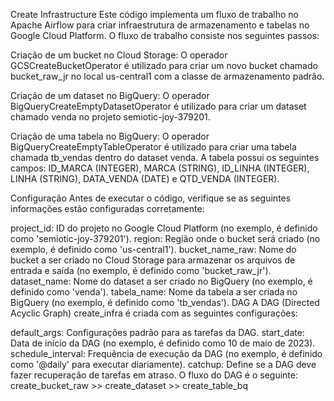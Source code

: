 
Create Infrastructure
Este código implementa um fluxo de trabalho no Apache Airflow para criar infraestrutura de armazenamento e tabelas no Google Cloud Platform. O fluxo de trabalho consiste nos seguintes passos:

Criação de um bucket no Cloud Storage: O operador GCSCreateBucketOperator é utilizado para criar um novo bucket chamado bucket_raw_jr no local us-central1 com a classe de armazenamento padrão.

Criação de um dataset no BigQuery: O operador BigQueryCreateEmptyDatasetOperator é utilizado para criar um dataset chamado venda no projeto semiotic-joy-379201.

Criação de uma tabela no BigQuery: O operador BigQueryCreateEmptyTableOperator é utilizado para criar uma tabela chamada tb_vendas dentro do dataset venda. A tabela possui os seguintes campos: ID_MARCA (INTEGER), MARCA (STRING), ID_LINHA (INTEGER), LINHA (STRING), DATA_VENDA (DATE) e QTD_VENDA (INTEGER).

Configuração
Antes de executar o código, verifique se as seguintes informações estão configuradas corretamente:

project_id: ID do projeto no Google Cloud Platform (no exemplo, é definido como 'semiotic-joy-379201').
region: Região onde o bucket será criado (no exemplo, é definido como 'us-central1').
bucket_name_raw: Nome do bucket a ser criado no Cloud Storage para armazenar os arquivos de entrada e saída (no exemplo, é definido como 'bucket_raw_jr').
dataset_name: Nome do dataset a ser criado no BigQuery (no exemplo, é definido como 'venda').
tabela_name: Nome da tabela a ser criada no BigQuery (no exemplo, é definido como 'tb_vendas').
DAG
A DAG (Directed Acyclic Graph) create_infra é criada com as seguintes configurações:

default_args: Configurações padrão para as tarefas da DAG.
start_date: Data de início da DAG (no exemplo, é definido como 10 de maio de 2023).
schedule_interval: Frequência de execução da DAG (no exemplo, é definido como '@daily' para executar diariamente).
catchup: Define se a DAG deve fazer recuperação de tarefas em atraso.
O fluxo do DAG é o seguinte:
    create_bucket_raw >> create_dataset >> create_table_bq

